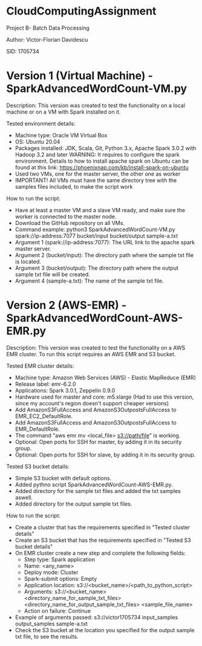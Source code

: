 # CloudComputingAssignment
Project B- Batch Data Processing

Author: Victor-Florian Davidescu

SID: 1705734

# Version 1 (Virtual Machine) - SparkAdvancedWordCount-VM.py

  Description: This version was created to test the functionality on a local machine or on a VM with Spark installed on it.
  
  Tested environment details:
  - Machine type: Oracle VM Virtual Box
  - OS: Ubuntu 20.04
  - Packages installed: JDK, Scala, Git, Python 3.x, Apache Spark 3.0.2 with Hadoop 3.2 and later
    WARNING: It requires to configure the spark environment. 
    Details to how to install apache spark on Ubuntu can be found at this link: https://phoenixnap.com/kb/install-spark-on-ubuntu  
  - Used two VMs, one for the master server, the other one as worker
  - IMPORTANT! All VMs must have the same directory tree with the samples files included, to make the script work

  How to run the script:
  - Have at least a master VM and a slave VM ready, and make sure the worker is connected to the master node.
  - Download the GitHub repository on all VMs.
  - Command example: python3 SparkAdvancedWordCount-VM.py spark://ip-address:7077 bucket/input bucket/output sample-a.txt
  - Argument 1 (spark://ip-address:7077): The URL link to the apache spark master server. 
  - Argument 2 (bucket/input): The directory path where the sample txt file is located.
  - Argument 3 (bucket/output): The directory path where the output sample txt file will be created.
  - Argument 4 (sample-a.txt): The name of the sample txt file.


# Version 2 (AWS-EMR) - SparkAdvancedWordCount-AWS-EMR.py

  Description: This version was created to test the functionality on a AWS EMR cluster. To run this script requires an AWS EMR and S3 bucket.
  
  Tested EMR cluster details:
  - Machine type: Amazon Web Services (AWS) - Elastic MapReduce (EMR)
  - Release label: emr-6.2.0
  - Applications: Spark 3.0.1, Zeppelin 0.9.0
  - Hardware used for master and core: m5.xlarge (Had to use this version, since my account's region doesn't support cheaper versions)
  - Add AmazonS3FullAccess and AmazonS3OutpostsFullAccess to EMR_EC2_DefaultRole.
  - Add AmazonS3FullAccess and AmazonS3OutpostsFullAccess to EMR_DefaultRole.
  - The command "aws emr mv <local_file> <s3://path/file>" is working.
  - Optional: Open ports for SSH for master, by adding it in its security group.
  - Optional: Open ports for SSH for slave, by adding it in its security group.

  Tested S3 bucket details:
  - Simple S3 bucket with default options.
  - Added pythno script SparkAdvancedWordCount-AWS-EMR.py.
  - Added directory for the sample txt files and added the txt samples aswell.
  - Added directory for the output sample txt files.

  How to run the script:
  - Create a cluster that has the requirements specified in "Tested cluster details"
  - Create an S3 bucket that has the requirements specified in "Tested S3 bucket details"
  - On EMR cluster create a new step and complete the following fields:
      - Step type: Spark application
      - Name: <any_name>
      - Deploy mode: Cluster
      - Spark-submit options: Empty
      - Application location: s3://<bucket_name>/<path_to_python_script>
      - Arguments: s3://<bucket_name> <directory_name_for_sample_txt_files> <directory_name_for_output_sample_txt_files> <sample_file_name>
      - Action on failure: Continue
  - Example of arguments passed: s3://victor1705734 input_samples output_samples sample-a.txt
  - Check the S3 bucket at the location you specified for the output sample txt file, to see the results.
